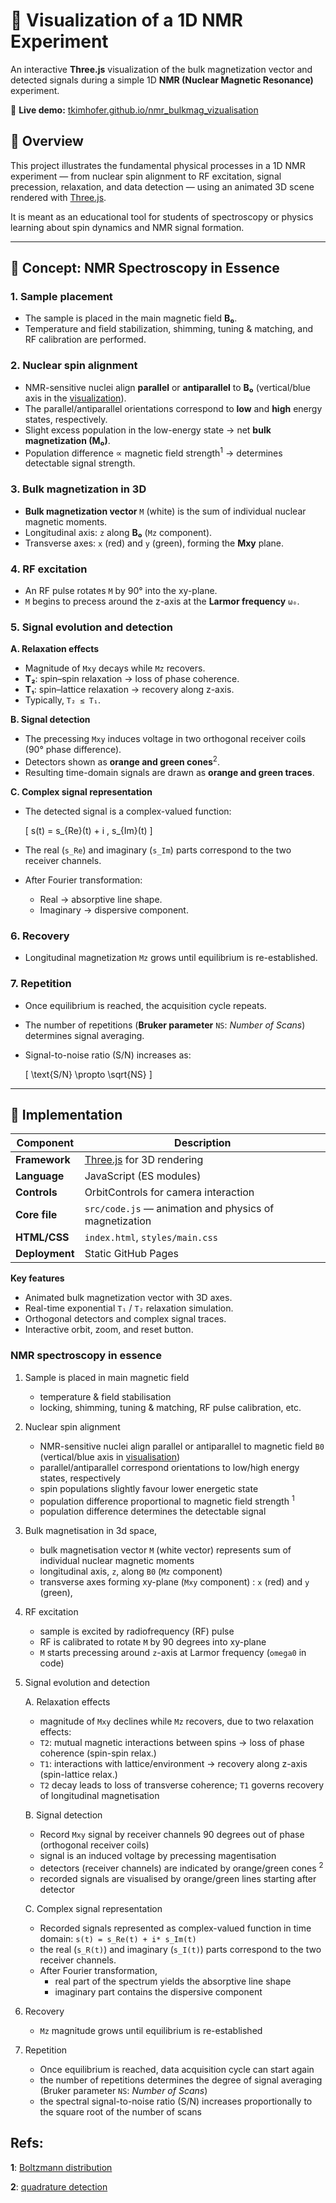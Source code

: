 # 🧲 Visualization of a 1D NMR Experiment

An interactive **Three.js** visualization of the bulk magnetization vector and detected signals during a simple 1D **NMR (Nuclear Magnetic Resonance)** experiment.

🔗 **Live demo:** [tkimhofer.github.io/nmr_bulkmag_vizualisation](https://tkimhofer.github.io/nmr_bulkmag_vizualisation/)

## 🎯 Overview
This project illustrates the fundamental physical processes in a 1D NMR experiment — from nuclear spin alignment to RF excitation, signal precession, relaxation, and data detection — using an animated 3D scene rendered with [Three.js](https://threejs.org/).

It is meant as an educational tool for students of spectroscopy or physics learning about spin dynamics and NMR signal formation.

---

## 🧠 Concept: NMR Spectroscopy in Essence

### 1. Sample placement
- The sample is placed in the main magnetic field **B₀**.  
- Temperature and field stabilization, shimming, tuning & matching, and RF calibration are performed.

### 2. Nuclear spin alignment
- NMR-sensitive nuclei align **parallel** or **antiparallel** to **B₀** (vertical/blue axis in the [visualization](https://tkimhofer.github.io/nmr_bulkmag_vizualisation/)).
- The parallel/antiparallel orientations correspond to **low** and **high** energy states, respectively.
- Slight excess population in the low-energy state → net **bulk magnetization (M₀)**.
- Population difference ∝ magnetic field strength<sup id="boltz">1</sup> → determines detectable signal strength.

### 3. Bulk magnetization in 3D
- **Bulk magnetization vector** `M` (white) is the sum of individual nuclear magnetic moments.  
- Longitudinal axis: `z` along **B₀** (`Mz` component).  
- Transverse axes: `x` (red) and `y` (green), forming the **Mxy** plane.

### 4. RF excitation
- An RF pulse rotates `M` by 90° into the xy-plane.  
- `M` begins to precess around the z-axis at the **Larmor frequency** `ω₀`.

### 5. Signal evolution and detection

**A. Relaxation effects**
- Magnitude of `Mxy` decays while `Mz` recovers.  
- **T₂**: spin–spin relaxation → loss of phase coherence.  
- **T₁**: spin–lattice relaxation → recovery along z-axis.  
- Typically, `T₂ ≤ T₁`.

**B. Signal detection**
- The precessing `Mxy` induces voltage in two orthogonal receiver coils (90° phase difference).  
- Detectors shown as **orange and green cones**<sup id="quad">2</sup>.  
- Resulting time-domain signals are drawn as **orange and green traces**.

**C. Complex signal representation**
- The detected signal is a complex-valued function:

  \[
  s(t) = s_{Re}(t) + i \, s_{Im}(t)
  \]

- The real (`s_Re`) and imaginary (`s_Im`) parts correspond to the two receiver channels.  
- After Fourier transformation:
  - Real → absorptive line shape.  
  - Imaginary → dispersive component.

### 6. Recovery
- Longitudinal magnetization `Mz` grows until equilibrium is re-established.

### 7. Repetition
- Once equilibrium is reached, the acquisition cycle repeats.  
- The number of repetitions (**Bruker parameter** `NS`: *Number of Scans*) determines signal averaging.  
- Signal-to-noise ratio (S/N) increases as:

  \[
  \text{S/N} \propto \sqrt{NS}
  \]

---

## 🧩 Implementation

| Component | Description |
|------------|-------------|
| **Framework** | [Three.js](https://threejs.org/) for 3D rendering |
| **Language** | JavaScript (ES modules) |
| **Controls** | OrbitControls for camera interaction |
| **Core file** | `src/code.js` — animation and physics of magnetization |
| **HTML/CSS** | `index.html`, `styles/main.css` |
| **Deployment** | Static GitHub Pages |

**Key features**
- Animated bulk magnetization vector with 3D axes.  
- Real-time exponential `T₁` / `T₂` relaxation simulation.  
- Orthogonal detectors and complex signal traces.  
- Interactive orbit, zoom, and reset button.

### NMR spectroscopy in essence
1. Sample is placed in main magnetic field 
     - temperature & field stabilisation
     - locking, shimming, tuning & matching, RF pulse calibration, etc.

2. Nuclear spin alignment
     - NMR-sensitive nuclei align parallel or antiparallel to magnetic field `B0` (vertical/blue axis in [visualisation](https://tkimhofer.github.io/nmr_bulkmag_vizualisation/))
     - parallel/antiparallel correspond orientations to low/high energy states, respectively
     - spin populations slightly favour lower energetic state
     - population difference proportional to magnetic field strength <sup id="boltz">1</sup>
     - population difference determines the detectable signal
    
3. Bulk magnetisation in 3d space,
     - bulk magnetisation vector `M` (white vector) represents sum of individual nuclear magnetic moments
     - longitudinal axis, `z`,  along `B0` (`Mz` component)
     - transverse axes forming xy-plane (`Mxy` component) : `x` (red) and `y` (green), 
    
4. RF excitation
     - sample is excited by radiofrequency (RF) pulse
     - RF is calibrated to rotate `M` by 90 degrees into xy-plane
     - `M` starts precessing around `z`-axis at Larmor frequency (`omega0` in code)
    
5. Signal evolution and detection
   
   A. Relaxation effects
     - magnitude of `Mxy` declines while `Mz` recovers, due to two relaxation effects:
     - `T2`: mutual magnetic interactions between spins → loss of phase coherence (spin-spin relax.)
     - `T1`: interactions with lattice/environment → recovery along z-axis (spin-lattice relax.)
     - `T2` decay leads to loss of transverse coherence; `T1` governs recovery of longitudinal magnetisation
    
   B. Signal detection
     - Record `Mxy` signal by receiver channels 90 degrees out of phase (orthogonal receiver coils)
     - signal is an induced voltage by precessing magentisation
     - detectors (receiver channels) are indicated by orange/green cones <sup id="quad">2</sup>
     - recorded signals are visualised by orange/green lines starting after detector
    
   C. Complex signal representation
    - Recorded signals represented as complex-valued function in time domain: `s(t) = s_Re(t) + i* s_Im(t)`
    - the real (`s_R(t)`) and imaginary (`s_I(t)`) parts correspond to the two receiver channels.
    - After Fourier transformation,
        - real part of the spectrum yields the absorptive line shape
        - imaginary part contains the dispersive component
        
6. Recovery
     - `Mz` magnitude grows until equilibrium is re-established
    
7. Repetition 
     - Once equilibrium is reached, data acquisition cycle can start again
     - the number of repetitions determines the degree of signal averaging (Bruker parameter `NS`: *Number of Scans*) 
     - the spectral signal-to-noise ratio (S/N) increases proportionally to the square root of the number of scans


## Refs:

<b id="quad">1</b>: [Boltzmann distribution](https://magnetic-resonance.org/ch/02-03.html)

<b id="quad">2</b>: [quadrature detection](https://en.wikipedia.org/wiki/In-phase_and_quadrature_components)
